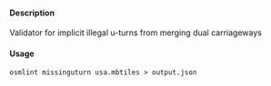 #### Description

Validator for implicit illegal u-turns from merging dual carriageways

#### Usage

`osmlint missinguturn usa.mbtiles > output.json`